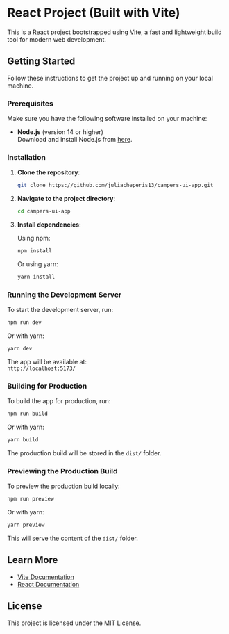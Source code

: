 # React Project (Built with Vite)

This is a React project bootstrapped using [Vite](https://vitejs.dev/), a fast and lightweight build tool for modern web development.

## Getting Started

Follow these instructions to get the project up and running on your local machine.

### Prerequisites

Make sure you have the following software installed on your machine:

- **Node.js** (version 14 or higher)  
  Download and install Node.js from [here](https://nodejs.org/).

### Installation

1. **Clone the repository**:

   ```bash
   git clone https://github.com/juliacheperis13/campers-ui-app.git
   ```

2. **Navigate to the project directory**:

   ```bash
   cd campers-ui-app
   ```

3. **Install dependencies**:

   Using npm:

   ```bash
   npm install
   ```

   Or using yarn:

   ```bash
   yarn install
   ```

### Running the Development Server

To start the development server, run:

```bash
npm run dev
```

Or with yarn:

```bash
yarn dev
```

The app will be available at:  
`http://localhost:5173/`

### Building for Production

To build the app for production, run:

```bash
npm run build
```

Or with yarn:

```bash
yarn build
```

The production build will be stored in the `dist/` folder.

### Previewing the Production Build

To preview the production build locally:

```bash
npm run preview
```

Or with yarn:

```bash
yarn preview
```

This will serve the content of the `dist/` folder.


## Learn More

- [Vite Documentation](https://vitejs.dev/)
- [React Documentation](https://reactjs.org/)

## License

This project is licensed under the MIT License.

